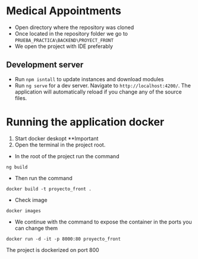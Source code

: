 # Medical Appointments

- Open directory where the repository was cloned
- Once located in the repository folder we go to `PRUEBA_PRACTICA\BACKEND\PROYECT_FRONT`
- We open the project with IDE preferably

## Development server

- Run `npm isntall` to update instances and download modules
- Run `ng serve` for a dev server. Navigate to `http://localhost:4200/`. The application will automatically reload if you change any of the source files.

# Running the application docker

1. Start docker deskopt **Important
2. Open the terminal in the project root.
- In the root of the project run the command 
```shell
ng build
``` 
- Then run the command 
```shell
docker build -t proyecto_front .
```
- Check image 
```shell
docker images
```
- We continue with the command to expose the container in the ports you can change them 
```shell
docker run -d -it -p 8000:80 proyecto_front
```
The project is dockerized on port 800